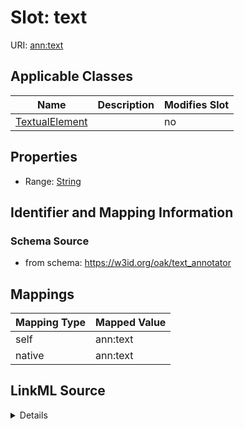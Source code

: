 

# Slot: text



URI: [ann:text](https://w3id.org/linkml/text_annotator/text)



<!-- no inheritance hierarchy -->





## Applicable Classes

| Name | Description | Modifies Slot |
| --- | --- | --- |
| [TextualElement](TextualElement.md) |  |  no  |







## Properties

* Range: [String](String.md)





## Identifier and Mapping Information







### Schema Source


* from schema: https://w3id.org/oak/text_annotator




## Mappings

| Mapping Type | Mapped Value |
| ---  | ---  |
| self | ann:text |
| native | ann:text |




## LinkML Source

<details>
```yaml
name: text
from_schema: https://w3id.org/oak/text_annotator
rank: 1000
alias: text
owner: TextualElement
domain_of:
- TextualElement
range: string

```
</details>